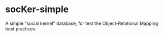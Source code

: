 # socKer-simple
A simple "social kernel" database, for test the Object-Relational Mapping best practices
